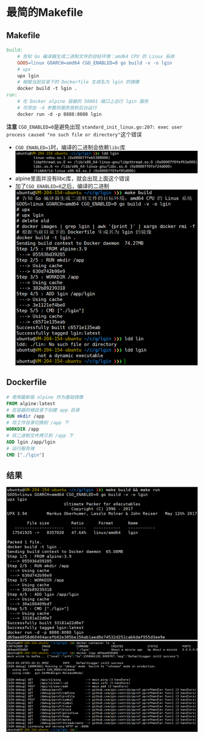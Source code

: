# 最简的Makefile

## Makefile
```makefile
build:
	# 告知 Go 编译器生成二进制文件的目标环境：amd64 CPU 的 Linux 系统
	GOOS=linux GOARCH=amd64 CGO_ENABLED=0 go build -v -o lgin
	# upx
	upx lgin
	# 根据当前目录下的 Dockerfile 生成名为 lgin 的镜像
	docker build -t lgin .
run:
	# 在 Docker alpine 容器的 50001 端口上运行 lgin 服务
	# 可添加 -d 参数将服务放到后台运行
	docker run -d -p 8888:8080 lgin
```

**注意**
`CGO_ENABLED=0`是避免出现 `standard_init_linux.go:207: exec user process caused "no such file or directory"`这个错误
- `CGO_ENABLED=1`时，编译的二进制会依赖`libc`库
![ldd](../pics/ldd.png)
- alpine里面并没有libc库，就会出现上面这个错误
- 加了`CGO_ENABLED=0`之后，编译的二进制
![ldd](../pics/build.png)

## Dockerfile

```dockerfile
# 使用最新版 alpine 作为基础镜像
FROM alpine:latest
# 在容器的根目录下创建 app 目录
RUN mkdir /app
# 将工作目录切换到 /app 下
WORKDIR /app
# 将二进制文件拷贝到 /app 下
ADD lgin /app/lgin
# 运行服务端
CMD ["./lgin"]
```

## 结果
![ldd](../pics/docker.png)
![ldd](../pics/res.png)